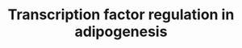 ---
annotations:
- type: Cell Type Ontology
  value: fat cell
- type: Pathway Ontology
  value: signaling pathway pertinent to development
authors:
- Ingrid.felicidade
- Susan
- Mkutmon
- Khanspers
- Egonw
- Fehrhart
description: The transcription factors involved in adipogenesis are shown in the current
  pathway. Adipogensis is the biological proces of cell differentation in which preadipocytes
  are converted into adipocytes.   Proteins on this pathway have targeted assays available
  via the [https://assays.cancer.gov/available_assays?wp_id=WP3599 CPTAC Assay Portal].
last-edited: 2019-08-15
organisms:
- Homo sapiens
redirect_from:
- /index.php/Pathway:WP3599
- /instance/WP3599
schema-jsonld:
- '@context': https://schema.org/
  '@id': https://wikipathways.github.io/pathways/WP3599.html
  '@type': Dataset
  creator:
    '@type': Organization
    name: WikiPathways
  description: The transcription factors involved in adipogenesis are shown in the
    current pathway. Adipogensis is the biological proces of cell differentation in
    which preadipocytes are converted into adipocytes.   Proteins on this pathway
    have targeted assays available via the [https://assays.cancer.gov/available_assays?wp_id=WP3599
    CPTAC Assay Portal].
  keywords:
  - LPIN1
  - JNK
  - IRS1
  - FOXO1A
  - LEP
  - INSR
  - CEBPA
  - NRIP1
  - IRS2
  - CEBPB
  - PCK2
  - RXRA
  - TWIST1
  - CEBPD
  - GLUT4
  - IL6
  - CREB1
  - NR3C1
  - PPARGC1A
  - ADIPOQ
  - Glucocorticoids
  - TNF
  - PPARG
  license: CC0
  name: Transcription factor regulation in adipogenesis
seo: CreativeWork
title: Transcription factor regulation in adipogenesis
wpid: WP3599
---